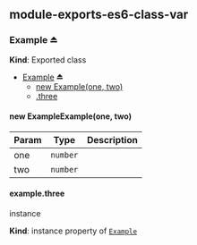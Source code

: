 <a name="module_module-exports-es6-class-var"></a>
## module-exports-es6-class-var
  
<a name="exp_module_module-exports-es6-class-var--Example"></a>
### Example ⏏  
**Kind**: Exported class  

* [Example](#exp_module_module-exports-es6-class-var--Example) ⏏  
    * [new Example(one, two)](#new_module_module-exports-es6-class-var--Example_new)  
    * [.three](#module_module-exports-es6-class-var--Example.Example+three)   

<a name="new_module_module-exports-es6-class-var--Example_new"></a>
#### new ExampleExample(one, two)  
  

| Param | Type     | Description |
| ----- | -------- | ----------- |
| one   | `number` |             |
| two   | `number` |             |


<a name="module_module-exports-es6-class-var--Example.Example+three"></a>
#### example.three   
instance

**Kind**: instance property of [`Example`](#exp_module_module-exports-es6-class-var--Example)  
